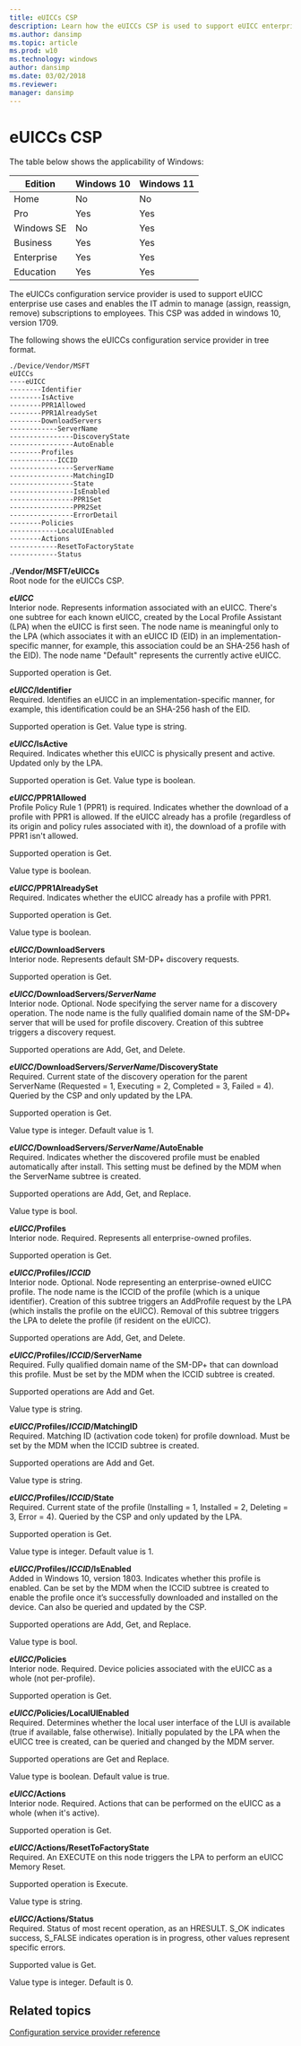 ```yaml
---
title: eUICCs CSP
description: Learn how the eUICCs CSP is used to support eUICC enterprise use cases and enables the IT admin to manage (assign, reassign, remove) subscriptions to employees.
ms.author: dansimp
ms.topic: article
ms.prod: w10
ms.technology: windows
author: dansimp
ms.date: 03/02/2018
ms.reviewer: 
manager: dansimp
---
```


# eUICCs CSP

The table below shows the applicability of Windows:

|Edition|Windows 10|Windows 11|
|--- |--- |--- |
|Home|No|No|
|Pro|Yes|Yes|
|Windows SE|No|Yes|
|Business|Yes|Yes|
|Enterprise|Yes|Yes|
|Education|Yes|Yes|

The eUICCs configuration service provider is used to support eUICC enterprise use cases and enables the IT admin to manage (assign, reassign, remove) subscriptions to employees. This CSP was added in windows 10, version 1709.

The following shows the eUICCs configuration service provider in tree format.

```
./Device/Vendor/MSFT
eUICCs
----eUICC
--------Identifier
--------IsActive
--------PPR1Allowed
--------PPR1AlreadySet
--------DownloadServers
------------ServerName
----------------DiscoveryState
----------------AutoEnable
--------Profiles
------------ICCID
----------------ServerName
----------------MatchingID
----------------State
----------------IsEnabled
----------------PPR1Set
----------------PPR2Set
----------------ErrorDetail
--------Policies
------------LocalUIEnabled
--------Actions
------------ResetToFactoryState
------------Status
```

<a href="" id="--vendor-msft-euiccs"></a>**./Vendor/MSFT/eUICCs**  
Root node for the eUICCs CSP.

<a href="" id="euicc"></a>**_eUICC_**  
Interior node. Represents information associated with an eUICC. There's one subtree for each known eUICC, created by the Local Profile Assistant (LPA) when the eUICC is first seen. The node name is meaningful only to the LPA (which associates it with an eUICC ID (EID) in an implementation-specific manner, for example, this association could be an SHA-256 hash of the EID). The node name "Default" represents the currently active eUICC.

Supported operation is Get.

<a href="" id="euicc-identifier"></a>**_eUICC_/Identifier**  
Required. Identifies an eUICC in an implementation-specific manner, for example, this identification could be an SHA-256 hash of the EID.

Supported operation is Get. Value type is string.

<a href="" id="euicc-isactive"></a>**_eUICC_/IsActive**  
Required. Indicates whether this eUICC is physically present and active. Updated only by the LPA.

Supported operation is Get. Value type is boolean.

<a href="" id="euicc-ppr1allowed"></a>**_eUICC_/PPR1Allowed**  
Profile Policy Rule 1 (PPR1) is required. Indicates whether the download of a profile with PPR1 is allowed. If the eUICC already has a profile (regardless of its origin and policy rules associated with it), the download of a profile with PPR1 isn't allowed.

Supported operation is Get. 

Value type is boolean.

<a href="" id="euicc-ppr1alreadyset"></a>**_eUICC_/PPR1AlreadySet**  
Required. Indicates whether the eUICC already has a profile with PPR1.

Supported operation is Get. 

Value type is boolean.

<a href="" id="euicc-downloadservers"></a>**_eUICC_/DownloadServers**  
Interior node. Represents default SM-DP+ discovery requests.

Supported operation is Get.

<a href="" id="euicc-downloadservers-servername"></a>**_eUICC_/DownloadServers/_ServerName_**  
Interior node. Optional. Node specifying the server name for a discovery operation. The node name is the fully qualified domain name of the SM-DP+ server that will be used for profile discovery. Creation of this subtree triggers a discovery request.

Supported operations are Add, Get, and Delete.

<a href="" id="euicc-downloadservers-servername-discoverystate"></a>**_eUICC_/DownloadServers/_ServerName_/DiscoveryState**  
Required. Current state of the discovery operation for the parent ServerName (Requested = 1, Executing = 2, Completed = 3, Failed = 4). Queried by the CSP and only updated by the LPA.

Supported operation is Get. 

Value type is integer. Default value is 1.

<a href="" id="euicc-downloadservers-servername-autoenable"></a>**_eUICC_/DownloadServers/_ServerName_/AutoEnable**  
Required. Indicates whether the discovered profile must be enabled automatically after install. This setting must be defined by the MDM when the ServerName subtree is created.

Supported operations are Add, Get, and Replace. 

Value type is bool.

<a href="" id="euicc-profiles"></a>**_eUICC_/Profiles**  
Interior node. Required. Represents all enterprise-owned profiles.

Supported operation is Get.

<a href="" id="euicc-profiles-iccid"></a>**_eUICC_/Profiles/_ICCID_**  
Interior node. Optional. Node representing an enterprise-owned eUICC profile. The node name is the ICCID of the profile (which is a unique identifier). Creation of this subtree triggers an AddProfile request by the LPA (which installs the profile on the eUICC). Removal of this subtree triggers the LPA to delete the profile (if resident on the eUICC).

Supported operations are Add, Get, and Delete.

<a href="" id="euicc-profiles-iccid-servername"></a>**_eUICC_/Profiles/_ICCID_/ServerName**  
Required. Fully qualified domain name of the SM-DP+ that can download this profile. Must be set by the MDM when the ICCID subtree is created.

Supported operations are Add and Get. 

Value type is string.

<a href="" id="euicc-profiles-iccid-matchingid"></a>**_eUICC_/Profiles/_ICCID_/MatchingID**  
Required. Matching ID (activation code token) for profile download. Must be set by the MDM when the ICCID subtree is created.

Supported operations are Add and Get. 

Value type is string.

<a href="" id="euicc-profiles-iccid-state"></a>**_eUICC_/Profiles/_ICCID_/State**  
Required. Current state of the profile (Installing = 1, Installed = 2, Deleting = 3, Error = 4). Queried by the CSP and only updated by the LPA.

Supported operation is Get. 

Value type is integer. Default value is 1.

<a href="" id="euicc-profiles-iccid-isenabled"></a>**_eUICC_/Profiles/_ICCID_/IsEnabled**  
Added in Windows 10, version 1803. Indicates whether this profile is enabled. Can be set by the MDM when the ICCID subtree is created to enable the profile once it’s successfully downloaded and installed on the device. Can also be queried and updated by the CSP.

Supported operations are Add, Get, and Replace. 

Value type is bool.

<a href="" id="euicc-policies"></a>**_eUICC_/Policies**  
Interior node. Required. Device policies associated with the eUICC as a whole (not per-profile).

Supported operation is Get. 

<a href="" id="euicc-policies-localuienabled"></a>**_eUICC_/Policies/LocalUIEnabled**  
Required. Determines whether the local user interface of the LUI is available (true if available, false otherwise). Initially populated by the LPA when the eUICC tree is created, can be queried and changed by the MDM server.

Supported operations are Get and Replace. 

Value type is boolean. Default value is true.

<a href="" id="euicc-actions"></a>**_eUICC_/Actions**  
Interior node. Required. Actions that can be performed on the eUICC as a whole (when it's active).

Supported operation is Get.

<a href="" id="euicc-actions-resettofactorystate"></a>**_eUICC_/Actions/ResetToFactoryState**  
Required. An EXECUTE on this node triggers the  LPA to perform an eUICC Memory Reset.

Supported operation is Execute. 

Value type is string.

<a href="" id="euicc-actions-status"></a>**_eUICC_/Actions/Status**  
Required. Status of most recent operation, as an HRESULT. S_OK indicates success, S_FALSE indicates operation is in progress, other values represent specific errors.

Supported value is Get. 

Value type is integer. Default is 0.

## Related topics

[Configuration service provider reference](configuration-service-provider-reference.md)
